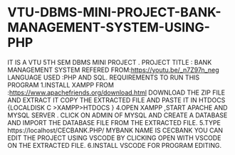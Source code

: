 # VTU-DBMS-MINI-PROJECT-BANK-MANAGEMENT-SYSTEM-USING-PHP
IT IS A VTU 5TH SEM DBMS MINI PROJECT . PROJECT TITLE : BANK MANAGEMENT SYSTEM REFERED FROM:https://youtu.be/_n7Z97n_neg LANGUAGE USED :PHP AND SQL.  REQUIREMENTS TO RUN THIS PROGRAM 1.INSTALL XAMPP FROM :https://www.apachefriends.org/download.html  DOWNLOAD THE ZIP FILE AND EXTRACT IT  COPY THE EXTRACTED FILE AND PASTE IT IN HTDOCS {LOCALDISK C >XAMPP>HTDOCS }  4.OPEN XAMPP ,START APACHE AND MYSQL SERVER . CLICK ON ADMIN OF MYSQL AND CREATE A DATABASE AND IMPORT THE DATABASE FILE FROM THE EXTRACTED FILE.  5.TYPE https://localhost/CECBANK.PHP/  MYBANK NAME IS CECBANK YOU CAN EDIT THE PROJECT USING VSCODE BY CLICKING OPEN WITH VSCODE ON THE EXTRACTED FILE.  6.INSTALL VSCODE FOR PROGRAM EDITING.
